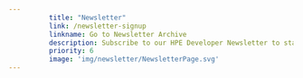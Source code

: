 ```yaml
---
          title: "Newsletter"
          link: /newsletter-signup
          linkname: Go to Newsletter Archive
          description: Subscribe to our HPE Developer Newsletter to stay up-to-date on the newest HPE Dev Community activities, posts, and tutorials.
          priority: 6
          image: 'img/newsletter/NewsletterPage.svg'
---
```

